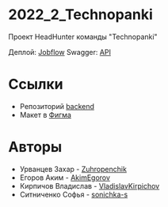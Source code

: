 # 2022_2_Technopanki
Проект HeadHunter команды "Technopanki"

Деплой: [Jobflow](http://95.163.208.72:8000/)
Swagger: [API](http://95.163.208.72:8080/swagger/index.html#/)

# Ссылки

+ Репозиторий [backend](https://github.com/go-park-mail-ru/2022_2_Technopanki)
+ Макет в [Фигма](https://www.figma.com/file/kJRmblovlNZokHVkHI1MGK/Headhunter?node-id=255%3A772)

# Авторы

+ Урванцев Захар - [Zuhropenchik](https://github.com/Zuhropenchik)
+ Егоров Аким - [AkimEgorov](https://github.com/AkimEgorov)
+ Кирпичов Владислав - [VladislavKirpichov](https://github.com/VladislavKirpichov)
+ Ситниченко Софья - [sonichka-s](https://github.com/sonichka-s)
